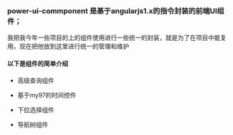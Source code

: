 ### power-ui-commponent 是基于angularjs1.x的指令封装的前端UI组件；

 我把我今年一些项目的上的组件使用进行一些统一的封装，就是为了在项目中能复用，现在把他放到这里进行统一的管理和维护

#### 以下是组件的简单介绍

- 高级查询组件

- 基于my97的时间控件

- 下拉选择组件

- 导航树组件





	
